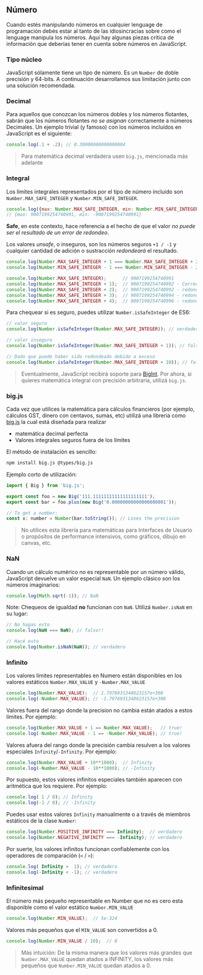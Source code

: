## Número
Cuando estés manipulando números en cualquier lenguage de programación debés estar al tanto de las idiosincracias sobre como el lenguage manipula los números. Aquí hay algunas piezas crítica de información que deberías tener en cuenta sobre números en JavaScript.

### Tipo núcleo
JavaScript sólamente tiene un tipo de número. Es un `Number` de doble precisión y 64-bits. A continuación desarrollamos sus limitación junto con una solución recomendada.

### Decimal
Para aquellos que conozcan los números dobles y los números flotantes, sabrán que los números flotantes *no se asignan* correctamente a números Decimales. Un ejemplo trivial (y famoso) con los números incluídos en JavaScript es el siguiente:

```js
console.log(.1 + .2); // 0.30000000000000004
```

> Para matemática decimal verdadera usen `big.js`, mencionada más adelante

### Integral
Los limites integrales representados por el tipo de número incluido son `Number.MAX_SAFE_INTEGER` y `Number.MIN_SAFE_INTEGER`.

```js
console.log({max: Number.MAX_SAFE_INTEGER, min: Number.MIN_SAFE_INTEGER});
// {max: 9007199254740991, min: -9007199254740991}
```

**Safe**, en este contexto, hace referencia a el hecho de que el valor *no puede ser el resultado de un error de redondeo*.

Los valores *unsafe*, o inseguros, son los números seguros `+1 / -1` y cualquier cantidad de adición o sustracción *redondeará* el resultado.

```js
console.log(Number.MAX_SAFE_INTEGER + 1 === Number.MAX_SAFE_INTEGER + 2); // verdadero!
console.log(Number.MIN_SAFE_INTEGER - 1 === Number.MIN_SAFE_INTEGER - 2); // verdadero!

console.log(Number.MAX_SAFE_INTEGER);      // 9007199254740991
console.log(Number.MAX_SAFE_INTEGER + 1);  // 9007199254740992 - Correcto
console.log(Number.MAX_SAFE_INTEGER + 2);  // 9007199254740992 - redondeado!
console.log(Number.MAX_SAFE_INTEGER + 3);  // 9007199254740994 - redondeado - correcto por suerte
console.log(Number.MAX_SAFE_INTEGER + 4);  // 9007199254740996 - redondeado!
```

Para chequear si es seguro, puedes utilizar `Number.isSafeInteger` de ES6:

```js
// valor seguro
console.log(Number.isSafeInteger(Number.MAX_SAFE_INTEGER)); // verdadero

// valor inseguro
console.log(Number.isSafeInteger(Number.MAX_SAFE_INTEGER + 1)); // falso

// Dado que puede haber sido redondeado debido a exceso
console.log(Number.isSafeInteger(Number.MAX_SAFE_INTEGER + 10)); // falso
```
> Eventualmente, JavaScript recibirá soporte para [BigInt](https://developers.google.com/web/updates/2018/05/bigint). Por ahora, si quieres matemática integral con precisión arbitraria, utilizá `big.js`.

### big.js
Cada vez que utilices la matemática para cálculos financieros (por ejemplo, cálculos GST, dinero con centavos, sumas, etc) utilizá una libreria como [big.js](https://github.com/MikeMcl/big.js/) la cual está diseñada para realizar
* matemática decimal perfecta
* Valores integrales seguros fuera de los límites

El método de instalación es sencillo:
```bash
npm install big.js @types/big.js
```

Ejemplo corto de utilización:

```js
import { Big } from 'big.js';

export const foo = new Big('111.11111111111111111111');
export const bar = foo.plus(new Big('0.00000000000000000001'));

// To get a number:
const x: number = Number(bar.toString()); // Loses the precision
```

> No utilices esta librería para matemáticas para Interfaces de Usuario o propósitos de performance intensivos, como gráficos, dibujo en canvas, etc.

### NaN
Cuando un cálculo numérico no es representable por un número válido, JavaScript devuelve un valor especial `NaN`. Un ejemplo clásico son los números imaginarios:

```js
console.log(Math.sqrt(-1)); // NaN
```

Note: Chequeos de igualdad **no** funcionan con `NaN`. Utilizá `Number.isNaN` en su lugar:

```js
// No hagas esto
console.log(NaN === NaN); // falso!!

// Hacé esto
console.log(Number.isNaN(NaN)); // verdadero
```

### Infinito
Los valores límites representables en Numero están disponibles en los valores estáticos `Number.MAX_VALUE` y `-Number.MAX_VALUE`

```js
console.log(Number.MAX_VALUE);  // 1.7976931348623157e+308
console.log(-Number.MAX_VALUE); // -1.7976931348623157e+308
```

Valores fuera del rango donde la precision no cambia están atados a estos límites. Por ejemplo:

```js
console.log(Number.MAX_VALUE + 1 == Number.MAX_VALUE);   // true!
console.log(-Number.MAX_VALUE - 1 == -Number.MAX_VALUE); // true!
```

Valores afuera del rango donde la precisión cambia resulven a los valores especiales `Infinity`/`-Infinity`. Por ejemplo:

```js
console.log(Number.MAX_VALUE + 10**1000);  // Infinity
console.log(-Number.MAX_VALUE - 10**1000); // -Infinity
```

Por supuesto, estos valores infinitos especiales también aparecen con aritmética que los requiere. Por ejemplo: 

```js
console.log( 1 / 0); // Infinity
console.log(-1 / 0); // -Infinity
```

Puedes usar estos valores `Infinity` manualmente o a través de miembros estáticos de la clase `Number`: 

```js
console.log(Number.POSITIVE_INFINITY === Infinity);  // verdadero
console.log(Number.NEGATIVE_INFINITY === -Infinity); // verdadero
```

Por suerte, los valores infinitos funcionan confiablemente con los operadores de comparación (`<` / `>`):

```js
console.log( Infinity >  1); // verdadero
console.log(-Infinity < -1); // verdadero
```

### Infinitesimal

El número más pequeño representable en Number que no es cero esta disponible como el valor estático `Number.MIN_VALUE`

```js
console.log(Number.MIN_VALUE);  // 5e-324
```

Valores más pequeños que el `MIN_VALUE` son convertidos a 0.

```js
console.log(Number.MIN_VALUE / 10);  // 0
```

> Más intuición: De la misma manera que los valores más grandes que `Number.MAX_VALUE` quedan atados a INFINITY, los valores más pequeños que `Number.MIN_VALUE` quedan atados a 0.
